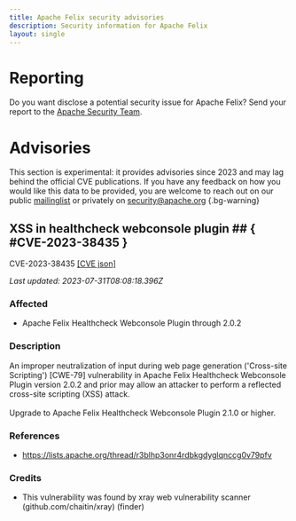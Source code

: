 ```yaml
---
title: Apache Felix security advisories
description: Security information for Apache Felix
layout: single
---
```


# Reporting

Do you want disclose a potential security issue for Apache Felix? Send your report to the [Apache Security Team](mailto:security@apache.org).

# Advisories

This section is experimental: it provides advisories since 2023 and may lag behind the official CVE publications. If you have any feedback on how you would like this data to be provided, you are welcome to reach out on our public [mailinglist](/mailinglist) or privately on [security@apache.org](mailto:security@apache.org)
{.bg-warning}

## XSS in healthcheck webconsole plugin ## { #CVE-2023-38435 }

CVE-2023-38435 [\[CVE json\]](./CVE-2023-38435.cve.json)

_Last updated: 2023-07-31T08:08:18.396Z_

### Affected

* Apache Felix Healthcheck Webconsole Plugin through 2.0.2


### Description



An improper neutralization of input during web page generation ('Cross-site Scripting') [CWE-79] vulnerability in Apache Felix Healthcheck Webconsole Plugin version 2.0.2 and prior may allow an attacker to perform a reflected cross-site scripting (XSS) attack.<br><br><span style="background-color: rgb(255, 255, 255);">Upgrade to Apache Felix Healthcheck Webconsole Plugin 2.1.0 or higher.</span>

### References
* https://lists.apache.org/thread/r3blhp3onr4rdbkgdyglqnccg0v79pfv


### Credits
*  This vulnerability was found by xray web vulnerability scanner (github.com/chaitin/xray) (finder)
